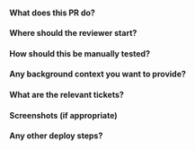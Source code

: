 #### What does this PR do?


#### Where should the reviewer start?


#### How should this be manually tested?


#### Any background context you want to provide?


#### What are the relevant tickets?


#### Screenshots (if appropriate)


#### Any other deploy steps?